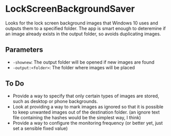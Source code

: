 # LockScreenBackgroundSaver

Looks for the lock screen background images that Windows 10 uses and outputs them to a specified folder. The app is smart enough to deteremine if an image already exists in the output folder, so avoids duplicating images.

## Parameters

- `-shownew`: The output folder will be opened if new images are found
- `-output:<folder>`: The folder where images will be placed

## To Do

- Provide a way to specify that only certain types of images are stored, such as desktop or phone backgrounds.
- Look at providing a way to mark images as ignored so that it is possible to keep unwanted images out of the destination folder. (an ignore text file containing the hashes would be the simplest way, I think)
- Provide a way to configure the monitoring frequency (or better yet, just set a sensible fixed value)